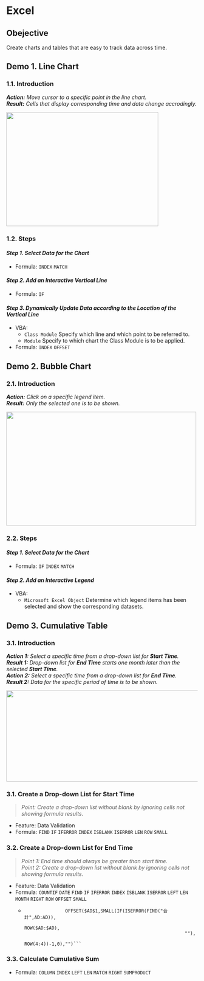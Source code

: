 # Excel
## Obejective
Create charts and tables that are easy to track data across time.   
## Demo 1. Line Chart
### 1.1. Introduction
**_Action:_** *Move cursor to a specific point in the line chart.*  
**_Result:_** *Cells that display corresponding time and data change accrodingly.*

<img src="https://j.gifs.com/nrBVMW.gif" width="400" height="300" />

### 1.2. Steps  
#### **_Step 1. Select Data for the Chart_**    
- Formula: ```INDEX``` ```MATCH```        
#### **_Step 2. Add an Interactive Vertical Line_**      
- Formula: ```IF```      
#### **_Step 3. Dynamically Update Data according to the Location of the Vertical Line_**    
- VBA:     
  - ```Class Module``` Specify which line and which point to be referred to.      
  - ```Module``` Specify to which chart the Class Module is to be applied.        
- Formula: ```INDEX``` ```OFFSET```    
 
## Demo 2. Bubble Chart
### 2.1. Introduction  
**_Action:_** *Click on a specific legend item.*  
**_Result:_** *Only the selected one is to be shown.*

<img src="https://j.gifs.com/pQEqWp.gif" width="500" height="300" />    

### 2.2. Steps  
#### **_Step 1. Select Data for the Chart_**
- Formula: ```IF``` ```INDEX``` ```MATCH```
#### **_Step 2. Add an Interactive Legend_**
- VBA:   
  - ```Microsoft Excel Object``` Determine which legend items has been selected and show the corresponding datasets.  

## Demo 3. Cumulative Table
### 3.1. Introduction  
**_Action 1:_** *Select a specific time from a drop-down list for **_Start Time_**.*  
**_Result 1:_** *Drop-down list for **_End Time_** starts one month later than the selected **_Start Time_**.*  
**_Action 2:_** *Select a specific time from a drop-down list for **_End Time_**.*   
**_Result 2:_** *Data for the specific period of time is to be shown.*    

<img src="https://j.gifs.com/jqxkWl.gif" width="600" height="240" />
 
### 3.1. Create a Drop-down List for Start Time
> *Point: Create a drop-down list without blank by ignoring cells not showing formula results.*    
- Feature: Data Validation
- Formula: ```FIND``` ```IF``` ```IFERROR``` ```INDEX``` ```ISBLANK``` ```ISERROR``` ```LEN``` ```ROW``` ```SMALL```  
### 3.2. Create a Drop-down List for End Time
> *Point 1: End time should always be greater than start time.*  
> *Point 2: Create a drop-down list without blank by ignoring cells not showing formula results.*    
- Feature: Data Validation
- Formula: ```COUNTIF``` ```DATE``` ```FIND``` ```IF``` ```IFERROR``` ```INDEX``` ```ISBLANK``` ```ISERROR``` ```LEFT``` ```LEN``` ```MONTH``` ```RIGHT``` ```ROW``` ```OFFSET``` ```SMALL```
  - ```=IFERROR(
                   OFFSET($AD$1,SMALL(IF(ISERROR(FIND("合計",AD:AD)),
                                                               ROW($AD:$AD),
                                                               ""),
                                                           ROW(4:4))-1,0),"")```
### 3.3. Calculate Cumulative Sum
- Formula: ```COLUMN``` ```INDEX``` ```LEFT``` ```LEN``` ```MATCH``` ```RIGHT``` ```SUMPRODUCT```
